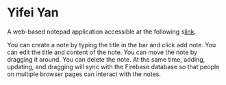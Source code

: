 # Yifei Yan



A web-based notepad application accessible at the following s[link](googledoctor.surge.sh).

You can create a note by typing the title in the bar and click add note. You can edit the title and content of the note. You can move the note by dragging it around. You can delete the note. At the same time, adding, updating, and dragging will sync with the Firebase database so that people on multiple browser pages can interact with the notes.


